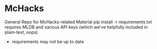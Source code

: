 # McHacks
General Repo for McHacks-related Material
pip install -r requirements.txt
requires MLDB and various API keys (which we've helpfully included in plain-text, oops)
* requirements may not be up to date
